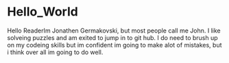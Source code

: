 # Hello_World

Hello ReaderIm Jonathen Germakovski, but most people call me John.
I like solveing puzzles and am exited to jump in to git hub.
I do need to brush up on my codeing skills but im confident im going to make alot of mistakes, 
but i think over all im going to do well.

